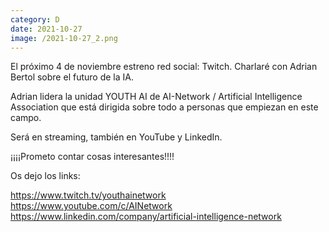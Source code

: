 ```yaml
--- 
category: D 
date: 2021-10-27 
image: /2021-10-27_2.png 
--- 
```


El próximo 4 de noviembre estreno red social: Twitch. Charlaré con Adrian Bertol sobre el futuro de la IA. 

Adrian lidera la unidad YOUTH AI de AI-Network / Artificial Intelligence Association que está dirigida sobre todo a personas que empiezan en este campo. 

Será en streaming, también en YouTube y LinkedIn.

¡¡¡¡Prometo contar cosas interesantes!!!!

Os dejo los links:

https://www.twitch.tv/youthainetwork 
https://www.youtube.com/c/AINetwork 
https://www.linkedin.com/company/artificial-intelligence-network
